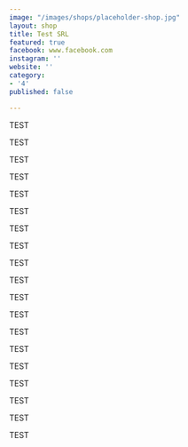 ```yaml
---
image: "/images/shops/placeholder-shop.jpg"
layout: shop
title: Test SRL
featured: true
facebook: www.facebook.com
instagram: ''
website: ''
category:
- '4'
published: false

---
```

TEST

TEST

TEST

TEST

TEST

TEST

TEST

TEST

TEST

TEST

TEST

TEST

TEST

TEST

TEST

TEST

TEST

TEST

TEST